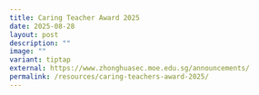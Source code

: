 ```yaml
---
title: Caring Teacher Award 2025
date: 2025-08-28
layout: post
description: ""
image: ""
variant: tiptap
external: https://www.zhonghuasec.moe.edu.sg/announcements/
permalink: /resources/caring-teachers-award-2025/
---
```

